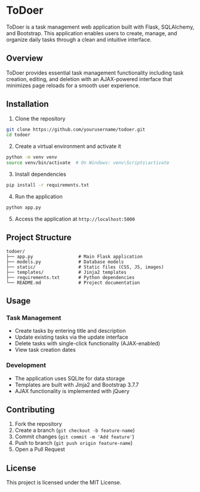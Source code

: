 # ToDoer

ToDoer is a task management web application built with Flask, SQLAlchemy, and Bootstrap. This application enables users to create, manage, and organize daily tasks through a clean and intuitive interface.

## Overview

ToDoer provides essential task management functionality including task creation, editing, and deletion with an AJAX-powered interface that minimizes page reloads for a smooth user experience.

## Installation

1. Clone the repository
```bash
git clone https://github.com/yourusername/todoer.git
cd todoer
```

2. Create a virtual environment and activate it
```bash
python -m venv venv
source venv/bin/activate  # On Windows: venv\Scripts\activate
```

3. Install dependencies
```bash
pip install -r requirements.txt
```

4. Run the application
```bash
python app.py
```

5. Access the application at `http://localhost:5000`

## Project Structure

```
todoer/
├── app.py                 # Main Flask application
├── models.py              # Database models
├── static/                # Static files (CSS, JS, images)
├── templates/             # Jinja2 templates
├── requirements.txt       # Python dependencies
└── README.md              # Project documentation
```

## Usage

### Task Management
- Create tasks by entering title and description
- Update existing tasks via the update interface
- Delete tasks with single-click functionality (AJAX-enabled)
- View task creation dates

### Development
- The application uses SQLite for data storage
- Templates are built with Jinja2 and Bootstrap 3.7.7
- AJAX functionality is implemented with jQuery

## Contributing

1. Fork the repository
2. Create a branch (`git checkout -b feature-name`)
3. Commit changes (`git commit -m 'Add feature'`)
4. Push to branch (`git push origin feature-name`)
5. Open a Pull Request

## License

This project is licensed under the MIT License.
